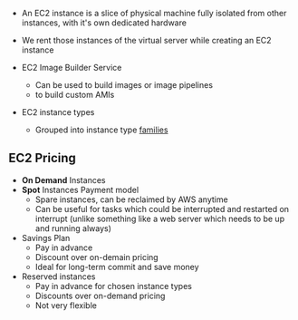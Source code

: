 - An EC2 instance is a slice of physical machine fully isolated from other instances, with it's own dedicated hardware
- We rent those instances of the virtual server while creating an EC2 instance 

- EC2 Image Builder Service
	- Can be used to build images or image pipelines
	- to build custom AMIs

- EC2 instance types
	- Grouped into instance type [families](https://aws.amazon.com/ec2/instance-types/)

## EC2 Pricing
- **On Demand** Instances
- **Spot** Instances Payment model
	- Spare instances, can be reclaimed by AWS anytime
	- Can be useful for tasks which could be interrupted and restarted on interrupt (unlike something like a web server which needs to be up and running always)
- Savings Plan
	- Pay in advance
	- Discount over on-demain pricing
	- Ideal for long-term commit and save money
- Reserved instances
	- Pay in advance for chosen instance types
	- Discounts over on-demand pricing
	- Not very flexible